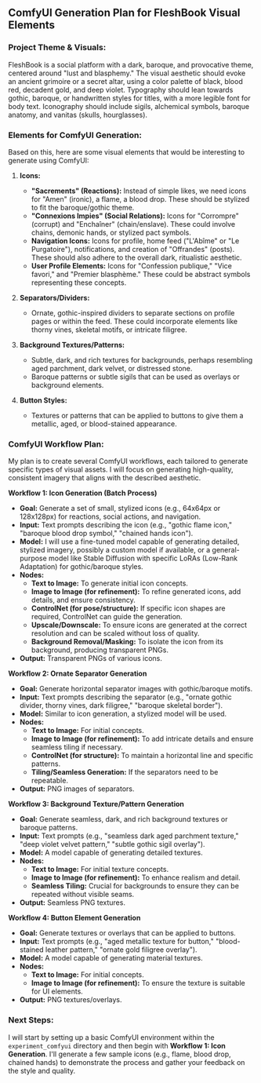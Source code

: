 ## ComfyUI Generation Plan for FleshBook Visual Elements

### Project Theme & Visuals:

FleshBook is a social platform with a dark, baroque, and provocative theme, centered around "lust and blasphemy." The visual aesthetic should evoke an ancient grimoire or a secret altar, using a color palette of black, blood red, decadent gold, and deep violet. Typography should lean towards gothic, baroque, or handwritten styles for titles, with a more legible font for body text. Iconography should include sigils, alchemical symbols, baroque anatomy, and vanitas (skulls, hourglasses).

### Elements for ComfyUI Generation:

Based on this, here are some visual elements that would be interesting to generate using ComfyUI:

1.  **Icons:**
    *   **"Sacrements" (Reactions):** Instead of simple likes, we need icons for "Amen" (ironic), a flame, a blood drop. These should be stylized to fit the baroque/gothic theme.
    *   **"Connexions Impies" (Social Relations):** Icons for "Corrompre" (corrupt) and "Enchaîner" (chain/enslave). These could involve chains, demonic hands, or stylized pact symbols.
    *   **Navigation Icons:** Icons for profile, home feed ("L'Abîme" or "Le Purgatoire"), notifications, and creation of "Offrandes" (posts). These should also adhere to the overall dark, ritualistic aesthetic.
    *   **User Profile Elements:** Icons for "Confession publique," "Vice favori," and "Premier blasphème." These could be abstract symbols representing these concepts.

2.  **Separators/Dividers:**
    *   Ornate, gothic-inspired dividers to separate sections on profile pages or within the feed. These could incorporate elements like thorny vines, skeletal motifs, or intricate filigree.

3.  **Background Textures/Patterns:**
    *   Subtle, dark, and rich textures for backgrounds, perhaps resembling aged parchment, dark velvet, or distressed stone.
    *   Baroque patterns or subtle sigils that can be used as overlays or background elements.

4.  **Button Styles:**
    *   Textures or patterns that can be applied to buttons to give them a metallic, aged, or blood-stained appearance.

### ComfyUI Workflow Plan:

My plan is to create several ComfyUI workflows, each tailored to generate specific types of visual assets. I will focus on generating high-quality, consistent imagery that aligns with the described aesthetic.

**Workflow 1: Icon Generation (Batch Process)**

*   **Goal:** Generate a set of small, stylized icons (e.g., 64x64px or 128x128px) for reactions, social actions, and navigation.
*   **Input:** Text prompts describing the icon (e.g., "gothic flame icon," "baroque blood drop symbol," "chained hands icon").
*   **Model:** I will use a fine-tuned model capable of generating detailed, stylized imagery, possibly a custom model if available, or a general-purpose model like Stable Diffusion with specific LoRAs (Low-Rank Adaptation) for gothic/baroque styles.
*   **Nodes:**
    *   **Text to Image:** To generate initial icon concepts.
    *   **Image to Image (for refinement):** To refine generated icons, add details, and ensure consistency.
    *   **ControlNet (for pose/structure):** If specific icon shapes are required, ControlNet can guide the generation.
    *   **Upscale/Downscale:** To ensure icons are generated at the correct resolution and can be scaled without loss of quality.
    *   **Background Removal/Masking:** To isolate the icon from its background, producing transparent PNGs.
*   **Output:** Transparent PNGs of various icons.

**Workflow 2: Ornate Separator Generation**

*   **Goal:** Generate horizontal separator images with gothic/baroque motifs.
*   **Input:** Text prompts describing the separator (e.g., "ornate gothic divider, thorny vines, dark filigree," "baroque skeletal border").
*   **Model:** Similar to icon generation, a stylized model will be used.
*   **Nodes:**
    *   **Text to Image:** For initial concepts.
    *   **Image to Image (for refinement):** To add intricate details and ensure seamless tiling if necessary.
    *   **ControlNet (for structure):** To maintain a horizontal line and specific patterns.
    *   **Tiling/Seamless Generation:** If the separators need to be repeatable.
*   **Output:** PNG images of separators.

**Workflow 3: Background Texture/Pattern Generation**

*   **Goal:** Generate seamless, dark, and rich background textures or baroque patterns.
*   **Input:** Text prompts (e.g., "seamless dark aged parchment texture," "deep violet velvet pattern," "subtle gothic sigil overlay").
*   **Model:** A model capable of generating detailed textures.
*   **Nodes:**
    *   **Text to Image:** For initial texture concepts.
    *   **Image to Image (for refinement):** To enhance realism and detail.
    *   **Seamless Tiling:** Crucial for backgrounds to ensure they can be repeated without visible seams.
*   **Output:** Seamless PNG textures.

**Workflow 4: Button Element Generation**

*   **Goal:** Generate textures or overlays that can be applied to buttons.
*   **Input:** Text prompts (e.g., "aged metallic texture for button," "blood-stained leather pattern," "ornate gold filigree overlay").
*   **Model:** A model capable of generating material textures.
*   **Nodes:**
    *   **Text to Image:** For initial concepts.
    *   **Image to Image (for refinement):** To ensure the texture is suitable for UI elements.
*   **Output:** PNG textures/overlays.

### Next Steps:

I will start by setting up a basic ComfyUI environment within the `experiment_comfyui` directory and then begin with **Workflow 1: Icon Generation**. I'll generate a few sample icons (e.g., flame, blood drop, chained hands) to demonstrate the process and gather your feedback on the style and quality.